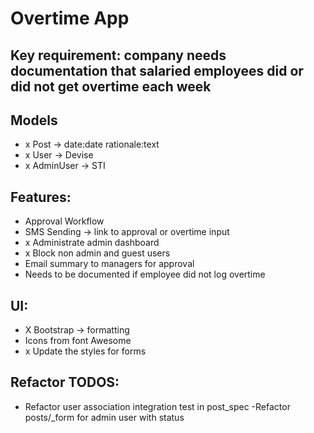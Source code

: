 # Overtime App

## Key requirement: company needs documentation that salaried employees did or did not get overtime each week

## Models
- x Post -> date:date rationale:text
- x User -> Devise
- x AdminUser -> STI

## Features:
- Approval Workflow
- SMS Sending -> link to approval or overtime input
- x Administrate admin dashboard
- x Block non admin and guest users
- Email summary to managers for approval
- Needs to be documented if employee did not log overtime

## UI:
- X Bootstrap -> formatting
- Icons from font Awesome
- x Update the styles for forms

## Refactor TODOS:
- Refactor user association integration test in post_spec
-Refactor posts/_form for admin user with status
